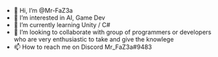 - 👋 Hi, I’m @Mr-FaZ3a
- 👀 I’m interested in AI, Game Dev
- 🌱 I’m currently learning Unity / C#
- 💞️ I’m looking to collaborate with group of programmers or developers who are very enthusiastic to take and give the knowlege
- 📫 How to reach me on Discord Mr_FaZ3a#9483

<!---
Mr-FaZ3a/Mr-FaZ3a is a ✨ special ✨ repository because its `README.md` (this file) appears on your GitHub profile.
You can click the Preview link to take a look at your changes.
--->
